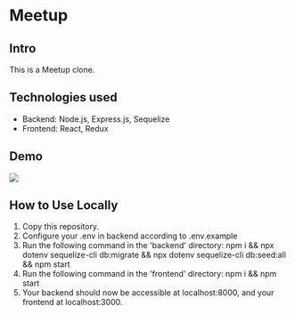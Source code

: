 # Meetup

## Intro

This is a Meetup clone. 

## Technologies used

- Backend: Node.js, Express.js, Sequelize
- Frontend: React, Redux

## Demo

<img src="https://i.gyazo.com/e5db80fd551a65e48d7f5c62f957c020.png">

## How to Use Locally

1. Copy this repository.
2. Configure your .env in backend according to .env.example
3. Run the following command in the 'backend' directory: npm i && npx dotenv sequelize-cli db:migrate && npx dotenv sequelize-cli db:seed:all && npm start
4. Run the following command in the 'frontend' directory: npm i && npm start
5. Your backend should now be accessible at localhost:8000, and your frontend at localhost:3000.
